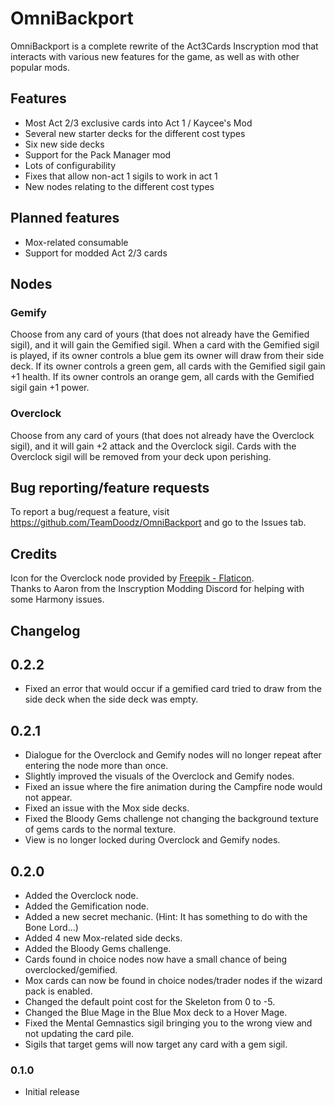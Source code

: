 # OmniBackport

OmniBackport is a complete rewrite of the Act3Cards Inscryption mod that interacts with various new features for the game, as well as with other popular mods.

## Features

* Most Act 2/3 exclusive cards into Act 1 / Kaycee's Mod
* Several new starter decks for the different cost types
* Six new side decks
* Support for the Pack Manager mod
* Lots of configurability
* Fixes that allow non-act 1 sigils to work in act 1
* New nodes relating to the different cost types

## Planned features

* Mox-related consumable
* Support for modded Act 2/3 cards

## Nodes

### Gemify
Choose from any card of yours (that does not already have the Gemified sigil), and it will gain the Gemified sigil.
When a card with the Gemified sigil is played, if its owner controls a blue gem its owner will draw from their side deck.
If its owner controls a green gem, all cards with the Gemified sigil gain +1 health.
If its owner controls an orange gem, all cards with the Gemified sigil gain +1 power.

### Overclock
Choose from any card of yours (that does not already have the Overclock sigil), and it will gain +2 attack and the Overclock sigil.
Cards with the Overclock sigil will be removed from your deck upon perishing.

## Bug reporting/feature requests
To report a bug/request a feature, visit https://github.com/TeamDoodz/OmniBackport and go to the Issues tab.

## Credits

Icon for the Overclock node provided by [Freepik - Flaticon](https://www.flaticon.com/free-icons/energy). <br/>
Thanks to Aaron from the Inscryption Modding Discord for helping with some Harmony issues.

## Changelog

## 0.2.2
- Fixed an error that would occur if a gemified card tried to draw from the side deck when the side deck was empty.

## 0.2.1
- Dialogue for the Overclock and Gemify nodes will no longer repeat after entering the node more than once.
- Slightly improved the visuals of the Overclock and Gemify nodes.
- Fixed an issue where the fire animation during the Campfire node would not appear.
- Fixed an issue with the Mox side decks.
- Fixed the Bloody Gems challenge not changing the background texture of gems cards to the normal texture.
- View is no longer locked during Overclock and Gemify nodes.

## 0.2.0
- Added the Overclock node.
- Added the Gemification node.
- Added a new secret mechanic. (Hint: It has something to do with the Bone Lord...)
- Added 4 new Mox-related side decks.
- Added the Bloody Gems challenge.
- Cards found in choice nodes now have a small chance of being overclocked/gemified.
- Mox cards can now be found in choice nodes/trader nodes if the wizard pack is enabled.
- Changed the default point cost for the Skeleton from 0 to -5.
- Changed the Blue Mage in the Blue Mox deck to a Hover Mage.
- Fixed the Mental Gemnastics sigil bringing you to the wrong view and not updating the card pile.
- Sigils that target gems will now target any card with a gem sigil.

### 0.1.0
- Initial release